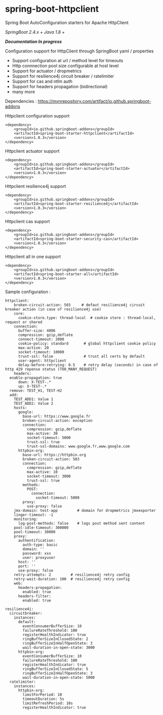 # spring-boot-httpclient
Spring Boot AutoConfiguration starters for Apache HttpClient

*SpringBoot 2.4.x +
Java 1.8 +*

***Documentation In progress***

Configuration support for HttpClient through SpringBoot yaml / properties
- Support configuration at url / method level for timeouts
- Http connnection pool size configurable at host level
- Support for actuator / dropmetrics
- Support for resilience4j circuit breaker / ratelimiter
- Support for cas and ntlm auth
- Support for headers propagation (bidirectional)
- many more

Dependencies : https://mvnrepository.com/artifact/io.github.springboot-addons

Httpclient configuration support 

	<dependency>
		<groupId>io.github.springboot-addons</groupId>
		<artifactId>spring-boot-starter-httpclient</artifactId>
		<version>1.0.3</version>
	</dependency>

Httpclient actuator support 

	<dependency>
		<groupId>io.github.springboot-addons</groupId>
		<artifactId>spring-boot-starter-actuator</artifactId>
		<version>1.0.3</version>
	</dependency>


Httpclient resilience4j support 

	<dependency>
		<groupId>io.github.springboot-addons</groupId>
		<artifactId>spring-boot-starter-resilience4j</artifactId>
		<version>1.0.3</version>
	</dependency>

Httpclient cas support 

	<dependency>
		<groupId>io.github.springboot-addons</groupId>
		<artifactId>spring-boot-starter-security-cas</artifactId>
		<version>1.0.3</version>
	</dependency>

Httpclient all in one support 

	<dependency>
		<groupId>io.github.springboot-addons</groupId>
		<artifactId>spring-boot-starter-all</artifactId>
		<version>1.0.3</version>
	</dependency>

Sample configuration : 

    httpclient:
        broken-circuit-action: 503     # defaut resilience4j circuit breaker action (in case of resilience4j use)
        core:
	      cookie-store.type: thread-local  # cookie store : thread-local, request or shared
        connection:
          buffer-size: 4096
          compression: gzip,deflate
          connect-timeout: 2000
          cookie-policy: standard     	# global httpclient cookie policy
          max-active: 20
          socket-timeout: 10000
          trust-ssl: false    			# trust all certs by default
          user-agent: httpclient
          delay-before-retrying: 0.5   	# retry delay (seconds) in case of http 429 reponse status (TOO_MANY_REQUEST)
        headers:
	  enable-propagation: true
          down: X-TEST-.*
          up: X-TEST-.*
	  remove: TEST_H1, TEST-H2
	  add:
	    TEST_ADD1: Value 1
	    TEST_ADD2: Value 2
        hosts:
          google:
            base-url: https://www.google.fr
            broken-circuit-action: exception
            connection:
              compression: gzip,deflate
              max-active: 30
              socket-timeout: 5000
              trust-ssl: true
              trust-ssl-domains: www.google.fr,www.google.com
          httpbin-org:
            base-url: https://httpbin.org
            broken-circuit-action: 503
            connection:
              compression: gzip,deflate
              max-active: 10
              socket-timeout: 3000
              trust-ssl: true
            methods:
              POST:
                connection:
                  socket-timeout: 5000
            proxy:
              use-proxy: false
        jmx-domain: test-app         # domain for dropmetrics jmxexporter
        linger-timeout: -1
        monitoring:
          log-post-methods: false    # logs post method sent content 
        pool-idle-timeout: 300000
        pool-timeout: 30000
        proxy:
          authentification:
            auth-type: basic
            domain: ''
            password: xxx
            user: proxyuser
          host: ''
          port: ''
          use-proxy: false
        retry-attempts: 2         # resilience4j retry config 
        retry-wait-duration: 100  # resilience4j retry config
        web:
	      headers-propagation:
		    enabled: true
	      headers-filter:
		    enabled: true
	
	resilience4j:
	  circuitbreaker:
		instances:
		  default:
			eventConsumerBufferSize: 10
			failureRateThreshold: 100
			registerHealthIndicator: true
			ringBufferSizeInClosedState: 2
			ringBufferSizeInHalfOpenState: 3
			wait-duration-in-open-state: 3000
		  httpbin-org:
			eventConsumerBufferSize: 10
			failureRateThreshold: 100
			registerHealthIndicator: true
			ringBufferSizeInClosedState: 5
			ringBufferSizeInHalfOpenState: 3
			wait-duration-in-open-state: 5000
	  ratelimiter:
		instances:
		  httpbin-org:
			limitForPeriod: 10
			timeoutDuration: 5s
			limitRefreshPeriod: 10s
			registerHealthIndicator: true

